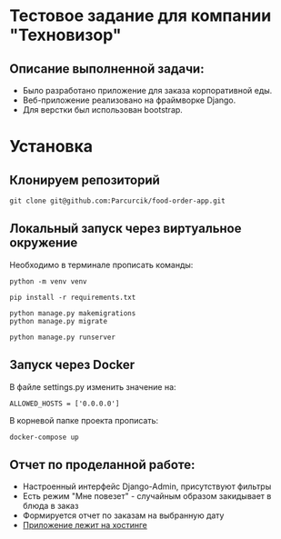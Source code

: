 # Тестовое задание для компании "Техновизор"

## Описание выполненной задачи:

- Было разработано приложение для заказа корпоративной еды.
- Веб-приложение реализовано на фраймворке Django.
- Для верстки был использован bootstrap.


# Установка
## Клонируем репозиторий
    git clone git@github.com:Parcurcik/food-order-app.git

## Локальный запуск через виртуальное окружение

Необходимо в терминале прописать команды:

    python -m venv venv

    pip install -r requirements.txt
    
    python manage.py makemigrations
    python manage.py migrate

    python manage.py runserver

## Запуск через Docker

В файле settings.py изменить значение на:

    ALLOWED_HOSTS = ['0.0.0.0']

В корневой папке проекта прописать:

    docker-compose up

## Отчет по проделанной работе:

- Настроенный интерфейс Django-Admin, присутствуют фильтры
- Есть режим "Мне повезет" - случайным образом закидывает в блюда в заказ
- Формируется отчет по заказам на выбранную дату
- [Приложение лежит на хостинге](http://parcurcik123.pythonanywhere.com/)

